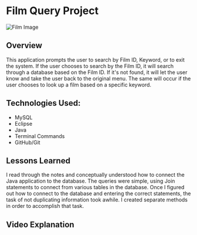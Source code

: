 # Film Query Project
![Film Image](https://www.nyfa.edu/film-school-blog/wp-content/uploads/2015/02/kodak-film-agreement.jpg)
## Overview
This application prompts the user to search by Film ID, Keyword, or to exit the system. If the user chooses to search by the Film ID, it will search through a database based on the Film ID. If it's not found, it will let the user know and take the user back to the original menu. The same will occur if the user chooses to look up a film based on a specific keyword.

## Technologies Used:
- MySQL
- Eclipse
- Java
- Terminal Commands
- GitHub/Git

## Lessons Learned
I read through the notes and conceptually understood how to connect the Java application to the database. The queries were simple, using Join statements to connect from various tables in the database. Once I figured out how to connect to the database and entering the correct statements, the task of not duplicating information took awhile. I created separate methods in order to accomplish that task.

## Video Explanation
